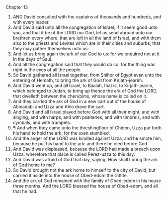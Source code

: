 

Chapter 13

1. AND David consulted with the captains of thousands and hundreds, and with every leader.
2. And David said unto all the congregation of Israel, If it seem good unto you, and that it be of the LORD our God, let us send abroad unto our brethren every where, that are left in all the land of Israel, and with them also to the priests and Levites which are in their cities and suburbs, that they may gather themselves unto us:
3. And let us bring again the ark of our God to us: for we enquired not at it in the days of Saul.
4. And all the congregation said that they would do so: for the thing was right in the eyes of all the people.
5. So David gathered all Israel together, from Shihor of Egypt even unto the entering of Hemath, to bring the ark of God from Kirjath-jearim.
6. And David went up, and all Israel, to Baalah, that is, to Kirjath-jearim, which belonged to Judah, to bring up thence the ark of God the LORD, that dwelleth between the cherubims, whose name is called on it.
7. And they carried the ark of God in a new cart out of the house of Abinadab: and Uzza and Ahio drave the cart.
8. And David and all Israel played before God with all their might, and with singing, and with harps, and with psalteries, and with timbrels, and with cymbals, and with trumpets.
9. ¶ And when they came unto the threshingfloor of Chidon, Uzza put forth his hand to hold the ark; for the oxen stumbled.
10. And the anger of the LORD was kindled against Uzza, and he smote him, because he put his hand to the ark: and there he died before God.
11. And David was displeased, because the LORD had made a breach upon Uzza: wherefore that place is called Perez-uzza to this day.
12. And David was afraid of God that day, saying, How shall I bring the ark of God home to me?
13. So David brought not the ark home to himself to the city of David, but carried it aside into the house of Obed-edom the Gittite.
14. And the ark of God remained with the family of Obed-edom in his house three months.  And the LORD blessed the house of Obed-edom, and all that he had.
